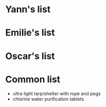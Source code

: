 Yann's list
===========



Emilie's list
=============

Oscar's list
============

Common list
===========
* ultra light tarp/shelter with rope and pegs
* chlorine water purification tablets
